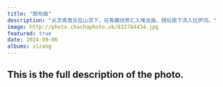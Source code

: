 ```yaml
---
title: "朗布曲"
description: "从念青唐古拉山流下，在青藏线旁汇入堆龙曲，随后南下流入拉萨河。"
image: http://photo.chachaphoto.uk/832784434.jpg
featured: true
date: 2024-09-06
albums: xizang
---
```


## This is the full description of the photo.
